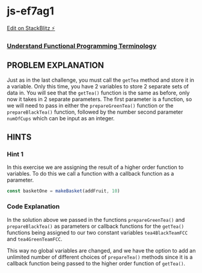 # js-ef7ag1

[Edit on StackBlitz ⚡️](https://stackblitz.com/edit/js-ef7ag1)

### [Understand Functional Programming Terminology](https://www.freecodecamp.org/learn/javascript-algorithms-and-data-structures/functional-programming/understand-functional-programming-terminology)

## PROBLEM EXPLANATION
Just as in the last challenge, you must call the `getTea` method and store it in a variable. Only this time, you have 2 variables to store 2 separate sets of data in. You will see that the `getTea()` function is the same as before, only now it takes in 2 separate parameters. The first parameter is a function, so we will need to pass in either the `prepareGreenTea()` function or the `prepareBlackTea()` function, followed by the number second parameter `numOfCups` which can be input as an integer.

## HINTS
### Hint 1
In this exercise we are assigning the result of a higher order function to variables. To do this we call a function with a callback function as a parameter.
```js
const basketOne = makeBasket(addFruit, 10)
```

### Code Explanation
In the solution above we passed in the functions `prepareGreenTea()` and `prepareBlackTea()` as parameters or callback functions for the `getTea()` functions being assigned to our two constant variables `tea4BlackTeamFCC` and `tea4GreenTeamFCC`.

This way no global variables are changed, and we have the option to add an unlimited number of different choices of `prepareTea()` methods since it is a callback function being passed to the higher order function of `getTea()`.

